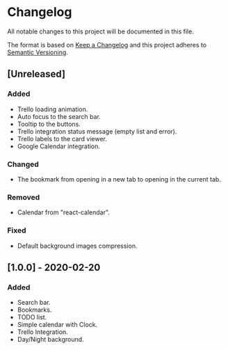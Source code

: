 # Changelog

All notable changes to this project will be documented in this file.

The format is based on [Keep a Changelog](http://keepachangelog.com/en/1.0.0/)
and this project adheres to [Semantic Versioning](http://semver.org/spec/v2.0.0.html).

## [Unreleased]

### Added

- Trello loading animation.
- Auto focus to the search bar.
- Tooltip to the buttons.
- Trello integration status message (empty list and error).
- Trello labels to the card viewer.
- Google Calendar integration.

### Changed

- The bookmark from opening in a new tab to opening in the current tab.

### Removed

- Calendar from "react-calendar".

### Fixed

- Default background images compression.

## [1.0.0] - 2020-02-20

### Added

- Search bar.
- Bookmarks.
- TODO list.
- Simple calendar with Clock.
- Trello Integration.
- Day/Night background.
